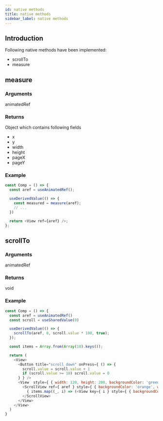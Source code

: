 ```yaml
---
id: native methods
title: native methods
sidebar_label: native methods
---
```


## Introduction

Following native methods have been implemented:
- scrollTo
- measure

## measure

### Arguments

animatedRef

### Returns

Object which contains following fields
- x 
- y 
- width 
- height 
- pageX 
- pageY 

### Example

```js
const Comp = () => {
  const aref = useAnimatedRef();

  useDerivedValue(() => {
    const measured = measure(aref);
    // ...
  })

  return <View ref={aref} />;
};
```

## scrollTo

### Arguments

animatedRef

### Returns

void

### Example

```js
const Comp = () => {
  const aref = useAnimatedRef()
  const scroll = useSharedValue(0)

  useDerivedValue(() => {
    scrollTo(aref, 0, scroll.value * 100, true);
  });

  const items = Array.from(Array(10).keys());

  return (
    <View>
      <Button title="scroll down" onPress={ () => {
        scroll.value = scroll.value + 1
        if (scroll.value >= 10) scroll.value = 0
      } } />
      <View  style={ { width: 120, height: 200, backgroundColor: 'green', } }>
        <ScrollView ref={ aref } style={ { backgroundColor: 'orange', width: 120 } }>
          { items.map((_, i) => (<View key={ i } style={ { backgroundColor: 'white', width: 100, height: 100, margin: 10 } } />)) }
        </ScrollView>
      </View>
    </View>
  )
}
```